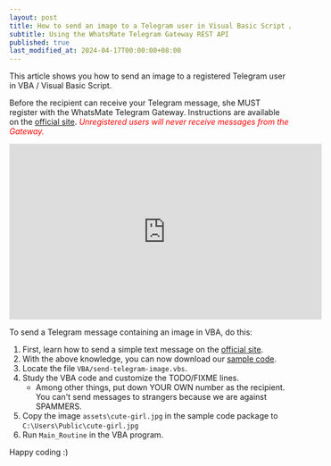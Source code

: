 ```yaml
---
layout: post
title: How to send an image to a Telegram user in Visual Basic Script / VBA
subtitle: Using the WhatsMate Telegram Gateway REST API
published: true
last_modified_at: 2024-04-17T00:00:00+08:00
---
```


This article shows you how to send an image to a registered Telegram user in VBA / Visual Basic Script.

Before the recipient can receive your Telegram message, she MUST register with the WhatsMate Telegram Gateway. Instructions are available on the [official site](https://www.whatsmate.net/telegram-gateway-api.html). <span style="color:red">*Unregistered users will never receive messages from the Gateway.*</span>


<iframe width="560" height="315" src="https://www.youtube.com/embed/B0OAAHaflvU?rel=0&cc_load_policy=1" frameborder="0" allowfullscreen></iframe>


To send a Telegram message containing an image in VBA, do this:

1. First, learn how to send a simple text message on the [official site](https://www.whatsmate.net/telegram-gateway-api.html). 
2. With the above knowledge, you can now download our [sample code](https://github.com/whatsmate/telegram-demos/archive/master.zip).
3. Locate the file `VBA/send-telegram-image.vbs`.  <script src="https://gist.github.com/whatsmate/459c428056d3f131a6bcc8715cb0b13d.js"></script>
4. Study the VBA code and customize the TODO/FIXME lines.
   * Among other things, put down YOUR OWN number as the recipient. You can't send messages to strangers because we are against SPAMMERS.
5. Copy the image `assets\cute-girl.jpg` in the sample code package to `C:\Users\Public\cute-girl.jpg`
6. Run `Main_Routine` in the VBA program.


Happy coding :) 


<br>
<script async src="//pagead2.googlesyndication.com/pagead/js/adsbygoogle.js"></script>
<ins class="adsbygoogle"
     style="display:inline-block;width:728px;height:90px"
     data-ad-client="ca-pub-7383487179928477"
     data-ad-slot="6959057004"></ins>
<script>
(adsbygoogle = window.adsbygoogle || []).push({});
</script>
<br>

